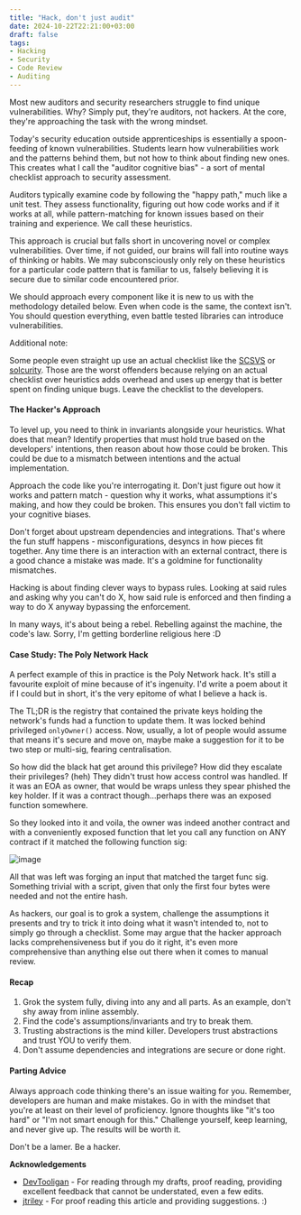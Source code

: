 ```yaml
---
title: "Hack, don't just audit"
date: 2024-10-22T22:21:00+03:00
draft: false
tags: 
- Hacking
- Security
- Code Review
- Auditing
---
```


Most new auditors and security researchers struggle to find unique vulnerabilities. Why? Simply put, they're auditors, not hackers. At the core, they're approaching the task with the wrong mindset.

Today's security education outside apprenticeships is essentially a spoon-feeding of known vulnerabilities. Students learn how vulnerabilities work and the patterns behind them, but not how to think about finding new ones. This creates what I call the "auditor cognitive bias" - a sort of mental checklist approach to security assessment.

Auditors typically examine code by following the "happy path," much like a unit test. They assess functionality, figuring out how code works and if it works at all, while pattern-matching for known issues based on their training and experience. We call these heuristics. 

This approach is crucial but falls short in uncovering novel or complex vulnerabilities. Over time, if not guided, our brains will fall into routine ways of thinking or habits. We may subconsciously only rely on these heuristics for a particular code pattern that is familiar to us, falsely believing it is secure due to similar code encountered prior. 

We should approach every component like it is new to us with the methodology detailed below. Even when code is the same, the context isn't. You should question everything, even battle tested libraries can introduce vulnerabilities.

Additional note:

Some people even straight up use an actual checklist like the [SCSVS](https://github.com/ComposableSecurity/SCSVS) or [solcurity](https://github.com/transmissions11/solcurity). Those are the worst offenders because relying on an actual checklist over heuristics adds overhead and uses up energy that is better spent on finding unique bugs. Leave the checklist to the developers.

#### The Hacker's Approach

To level up, you need to think in invariants alongside your heuristics. What does that mean? Identify properties that must hold true based on the developers' intentions, then reason about how those could be broken. This could be due to a mismatch between intentions and the actual implementation.

Approach the code like you're interrogating it. Don't just figure out how it works and pattern match - question why it works, what assumptions it's making, and how they could be broken. This ensures you don't fall victim to your cognitive biases.

Don't forget about upstream dependencies and integrations. That's where the fun stuff happens - misconfigurations, desyncs in how pieces fit together. Any time there is an interaction with an external contract, there is a good chance a mistake was made. It's a goldmine for functionality mismatches.

Hacking is about finding clever ways to bypass rules. Looking at said rules and asking why you can't do X, how said rule is enforced and then finding a way to do X anyway bypassing the enforcement.

In many ways, it's about being a rebel. Rebelling against the machine, the code's law. Sorry, I'm getting borderline religious here :D

#### Case Study: The Poly Network Hack

A perfect example of this in practice is the Poly Network hack. It's still a favourite exploit of mine because of it's ingenuity. I'd write a poem about it if I could but in short, it's the very epitome of what I believe a hack is. 

The TL;DR is the registry that contained the private keys holding the network's funds had a function to update them. It was locked behind privileged `onlyOwner()` access. Now, usually, a lot of people would assume that means it's secure and move on, maybe make a suggestion for it to be two step or multi-sig, fearing centralisation.

So how did the black hat get around this privilege? How did they escalate their privileges? (heh)
They didn't trust how access control was handled. If it was an EOA as owner, that would be wraps unless they spear phished the key holder. If it was a contract though...perhaps there was an exposed function somewhere. 

So they looked into it and voila, the owner was indeed another contract and with a conveniently exposed function that let you call any function on ANY contract if it matched the following function sig:

![image](https://hackmd.io/_uploads/B1iZzxB5R.png)

All that was left was forging an input that matched the target func sig. Something trivial with a script, given that only the first four bytes were needed and not the entire hash.

As hackers, our goal is to grok a system, challenge the assumptions it presents and try to trick it into doing what it wasn't intended to, not to simply go through a checklist. Some may argue that the hacker approach lacks comprehensiveness but if you do it right, it's even more comprehensive than anything else out there when it comes to manual review.

#### Recap

1. Grok the system fully, diving into any and all parts. As an example, don't shy away from inline assembly.
2. Find the code's assumptions/invariants and try to break them.
3. Trusting abstractions is the mind killer. Developers trust abstractions and trust YOU to verify them.
4. Don't assume dependencies and integrations are secure or done right.

#### Parting Advice

Always approach code thinking there's an issue waiting for you. Remember, developers are human and make mistakes. Go in with the mindset that you're at least on their level of proficiency. Ignore thoughts like "it's too hard" or "I'm not smart enough for this." Challenge yourself, keep learning, and never give up. The results will be worth it.

Don't be a lamer. Be a hacker.

**Acknowledgements**

- [DevTooligan](https://x.com/devtooligan/) - For reading through my drafts, proof reading, providing excellent feedback that cannot be understated, even a few edits.
- [jtriley](https://x.com/jtriley_eth) - For proof reading this article and providing suggestions. :)
